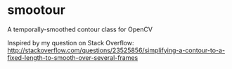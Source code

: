 smootour
========

A temporally-smoothed contour class for OpenCV

Inspired by my question on Stack Overflow:
http://stackoverflow.com/questions/23525856/simplifying-a-contour-to-a-fixed-length-to-smooth-over-several-frames

